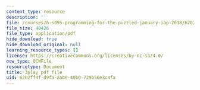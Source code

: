```yaml
---
content_type: resource
description: ''
file: /courses/6-s095-programming-for-the-puzzled-january-iap-2018/6202ff4fd9faaab040b0729b50e3c4fa_Pe1MBDbGfwc.pdf
file_size: 40426
file_type: application/pdf
hide_download: true
hide_download_original: null
learning_resource_types: []
license: https://creativecommons.org/licenses/by-nc-sa/4.0/
ocw_type: OCWFile
resourcetype: Document
title: 3play pdf file
uid: 6202ff4f-d9fa-aab0-40b0-729b50e3c4fa
---
```


